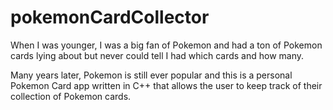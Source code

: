 # pokemonCardCollector

When I was younger, I was a big fan of Pokemon and had a ton of Pokemon cards lying about but never could tell I had which cards and how many. 

Many years later, Pokemon is still ever popular and this is a personal Pokemon Card app written in C++ that allows the user to keep track of their collection of Pokemon cards.
